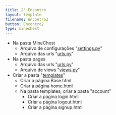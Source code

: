 ```yaml
---
title: 2° Encontro
layout: template
filename: encontro2
button: Encontro2
type: minechest
--- 
```

- Na pasta MineChest
  - Arquivo de configurações "<a href="#gotoseecode" onclick="Mudarestado('settings')">settings.py</a>"
  - Arquivo das urls "<a href="#gotoseecode" onclick="Mudarestado('minechesturls')">urls.py</a>"
- Na pasta pages
  - Arquivo das urls "<a href="#gotoseecode" onclick="Mudarestado('pagesurls')">urls.py</a>"
  - Arquivo de views "<a href="#gotoseecode" onclick="Mudarestado('pagesviews')">views.py</a>"
- Criar a pasta "<a href="https://github.com/E2PC/ProjectPage/blob/gh-pages/assets/archieves/templates-2E.rar?raw=true" download>templates</a>"
  - Criar a página Base.html
  - Criar a página home.html
  - Na pasta templates, criar a pasta "account"
    - Criar a página login.html
    - Criar a página logout.html
    - Criar a página signup.html
	
<br><br>  
<div type="hidden" id="gotoseecode"></div><br>
<div style="display:none" class="TableBody" id="pagesurls">
<textarea readonly rows='20' cols='100'> 
#Arquivo Pages/urls.py
{% raw %}
from django.urls import path
from . import views

app_name = "pages"

urlpatterns = [
	path("", views.HomePageView.as_view(), name="home"),
]
{% endraw %}
</textarea>
</div>

<div style="display:none" class="TableBody" id="pagesviews">
<textarea readonly rows='20' cols='100'> 
#Arquivo Pages/views.py
{% raw %}
from django.views.generic import TemplateView
from django.http import HttpResponse
from django.shortcuts import render

class HomePageView(TemplateView):
	template_name = "home.html"
{% endraw %}
</textarea>
</div>
  
<div style="display:none" class="TableBody" id="settings">
<textarea readonly rows='20' cols='100'>
#Arquivo MineChest/settings.py
{% raw %}
from pathlib import Path
import os
import allauth

BASE_DIR = Path(__file__).resolve().parent.parent

SECRET_KEY = 'django-insecure-wgx)lh*&*2dhx*2j$vgk828)98wsb+^kp5y&8^c&&v+=zr64(w'

DEBUG = True

ALLOWED_HOSTS = []


INSTALLED_APPS = [
    'django.contrib.admin',
    'django.contrib.auth',
    'django.contrib.contenttypes',
    'django.contrib.sessions',
    'django.contrib.messages',
    'django.contrib.staticfiles',
    "django.contrib.sites", 
	# 3rd party
	"allauth",
	"allauth.account",
	"allauth.socialaccount",
	"crispy_forms",
    "pages.apps.PagesConfig",
]

MIDDLEWARE = [
    'django.middleware.security.SecurityMiddleware',
    'django.contrib.sessions.middleware.SessionMiddleware',
    'django.middleware.common.CommonMiddleware',
    'django.middleware.csrf.CsrfViewMiddleware',
    'django.contrib.auth.middleware.AuthenticationMiddleware',
    'django.contrib.messages.middleware.MessageMiddleware',
    'django.middleware.clickjacking.XFrameOptionsMiddleware',
]

ROOT_URLCONF = 'MineChest.urls'

TEMPLATES = [
    {
        'BACKEND': 'django.template.backends.django.DjangoTemplates',
        'DIRS': [BASE_DIR / "templates"],
        'APP_DIRS': True,
        'OPTIONS': {
            'context_processors': [
                'django.template.context_processors.debug',
                'django.template.context_processors.request',
                'django.contrib.auth.context_processors.auth',
                'django.contrib.messages.context_processors.messages',
            ],
        },
    },
]

WSGI_APPLICATION = 'MineChest.wsgi.application'


DATABASES = {
    'default': {
        'ENGINE': 'django.db.backends.sqlite3',
        'NAME': BASE_DIR / 'db.sqlite3',
    }
}

AUTH_PASSWORD_VALIDATORS = [
    {
        'NAME': 'django.contrib.auth.password_validation.UserAttributeSimilarityValidator',
    },
    {
        'NAME': 'django.contrib.auth.password_validation.MinimumLengthValidator',
    },
    {
        'NAME': 'django.contrib.auth.password_validation.CommonPasswordValidator',
    },
    {
        'NAME': 'django.contrib.auth.password_validation.NumericPasswordValidator',
    },
]

LANGUAGE_CODE = 'en-us'

TIME_ZONE = 'UTC'

USE_I18N = True

USE_L10N = True

USE_TZ = True

STATIC_URL = '/static/'

SITE_ID = 1

# Django-allauth

AUTHENTICATION_BACKENDS = [
	"django.contrib.auth.backends.ModelBackend",
	"allauth.account.auth_backends.AuthenticationBackend",
]
SITE_ID = 1
EMAIL_BACKEND = "django.core.mail.backends.console.EmailBackend"
LOGIN_REDIRECT_URL = "/"
ACCOUNT_SESSION_REMEMBER = True
ACCOUNT_SIGNUP_PASSWORD_ENTER_TWICE = False
ACCOUNT_USERNAME_REQUIRED = False
ACCOUNT_AUTHENTICATION_METHOD = "email"
ACCOUNT_EMAIL_REQUIRED = True
ACCOUNT_UNIQUE_EMAIL = True


# crispy-forms
CRISPY_TEMPLATE_PACK = "bootstrap4"
 
{% endraw %} 
</textarea>
</div>
	
<div style="display:none" class="TableBody" id="minechesturls">
<textarea readonly rows='20' cols='100'>
#Arquivo MineChest/Urls
{% raw %}
from django.contrib import admin
from django.urls import include, path

urlpatterns = [
	path("admin/", admin.site.urls),
	path("accounts/", include("allauth.urls")),
	# Local
	path("", include("pages.urls", namespace="pages")),
]
{% endraw %}
</textarea>
</div>	
	
	
<script>
	function Mudarestado(id) {
		document.querySelectorAll(".TableBody").forEach(function(div) {
		if (div.id == id) {
			div.style.display = div.style.display == "none" ? "block" : "none";
		} else {
			div.style.display = "none";
		}
	  });
	}
</script>
